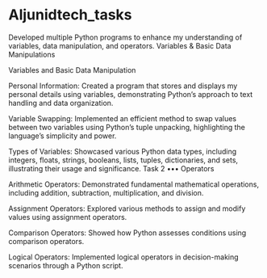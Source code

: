 # Aljunidtech_tasks
Developed multiple Python programs to enhance my understanding of variables, data manipulation, and operators.
Variables & Basic Data Manipulations

Variables and Basic Data Manipulation

Personal Information: Created a program that stores and displays my personal details using variables, demonstrating Python’s approach to text handling and data organization.

Variable Swapping: Implemented an efficient method to swap values between two variables using Python’s tuple unpacking, highlighting the language’s simplicity and power.

Types of Variables: Showcased various Python data types, including integers, floats, strings, booleans, lists, tuples, dictionaries, and sets, illustrating their usage and significance.        Task 2 ••• Operators

Arithmetic Operators: Demonstrated fundamental mathematical operations, including addition, subtraction, multiplication, and division.

Assignment Operators: Explored various methods to assign and modify values using assignment operators.

Comparison Operators: Showed how Python assesses conditions using comparison operators.

Logical Operators: Implemented logical operators in decision-making scenarios through a Python script.
